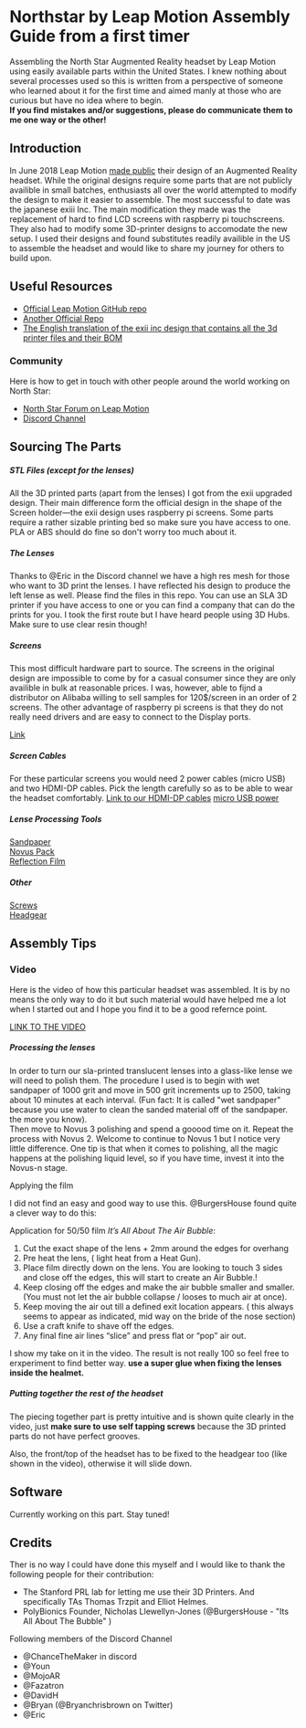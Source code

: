 # Northstar by Leap Motion Assembly Guide from a first timer

Assembling the North Star Augmented Reality headset by Leap Motion using easily available parts within the United States. I knew nothing about several processes used so this is written from a perspective of someone who learned about it for the first time and aimed manly at those who are curious but have no idea where to begin.  
__If you find mistakes and/or suggestions, please do communicate them to me one way or the other!__

## Introduction

In June 2018 Leap Motion [made public](http://blog.leapmotion.com/north-star-open-source/) their design of an Augmented Reality headset. While the original designs require some parts that are not publicly availible in small batches, enthusiasts all over the world  attempted to modify the design to make it easier to assemble. The most successful to date was the japanese exiii Inc. The main modification they made was the replacement of hard to find LCD screens with raspberry pi touchscreens. They also had to modify some 3D-printer designs to accomodate the new setup. I used their designs and found substitutes readily availible in the US to assemble the headset and would like to share my journey for others to build upon.

## Useful Resources
 - [Official Leap Motion GitHub repo](https://github.com/leapmotion/ProjectNorthStar)
 - [Another Official Repo](https://leapmotion.github.io/ProjectNorthStar/)
 - [The English translation of the exii inc design that contains all the 3d printer files and their BOM](http://exiii.jp/2018/07/25/project_north_star_en/)
 
### Community
Here is how to get in touch with other people around the world working on North Star:
- [North Star Forum on Leap Motion](https://forums.leapmotion.com/t/project-north-star/7071)
- [Discord Channel](https://discord.gg/EhQF54Q)

## Sourcing The Parts

##### STL Files (except for the lenses)
All the 3D printed parts (apart from the lenses) I got from the exii upgraded design. Their main difference form the official design in the shape of the Screen holder—the exii design uses raspberry pi screens. Some parts require a rather sizable printing bed so make sure you have access to one. PLA or ABS should do fine so don't worry too much about it.

##### The Lenses
 Thanks to @Eric in the Discord channel we have a high res mesh for those who want to 3D print the lenses. I have reflected his design to produce the left lense as well. Please find the files in this repo. You can use an SLA 3D printer if you have access to one or you can find a company that can do the prints for you. I took the first route but I have heard people using 3D Hubs. Make sure to use clear resin though!
 
 ##### Screens
 This most difficult hardware part to source. The screens in the original design are impossible to come by for a casual consumer since they are only availible in bulk at reasonable prices. I was, however, able to fijnd a distributor on Alibaba willing to sell samples for 120$/screen in an order of 2 screens. The other advantage of raspberry pi screens is that they do not really need drivers and are easy to connect to the Display ports.
 
 [Link](https://www.amazon.com/OSOYOO-Monitor-Display-instructions-Raspberry/dp/B01N447AEY/ref=sr_1_1?ie=UTF8&qid=1533769748&sr=8-1&keywords=3.5+inch+monitor+hdmi)
 
 ##### Screen Cables
 For these particular screens you would need 2 power cables (micro USB) and two HDMI-DP cables. Pick the length carefully so as to be able to wear the headset comfortably.
 [Link to our HDMI-DP cables](https://www.amazon.com/gp/product/B01EY67S6O/ref=oh_aui_detailpage_o07_s00?ie=UTF8&psc=1)
[micro USB power](https://www.amazon.com/dp/B07DC2HC8Q/ref=cm_sw_r_cp_apip_pln6g172ZyK9Y)

##### Lense Processing Tools

[Sandpaper](https://www.amazon.com/Sandpaper-Precision-Polishing-Sanding-sandpaper/dp/B01M6A7D9A/ref=sr_1_1_sspa?ie=UTF8&qid=1533775121&sr=8-1-spons&keywords=3000+grit+sandpaper&psc=1)  
[Novus Pack](https://www.amazon.com/gp/product/B002UCYRZU/ref=oh_aui_detailpage_o00_s00?ie=UTF8&psc=1)  
[Reflection Film](https://www.amazon.com/VViViD-One-Way-Bronze-Mirror-Self-Adhesive/dp/B076XHLKC6/ref=sr_1_1?rps=1&ie=UTF8&qid=1533776277&sr=8-1&keywords=window+mirror+film&refinements=p_85%3A2470955011)

##### Other
[Screws](https://www.amazon.com/gp/product/B075FQ5HV2/ref=oh_aui_detailpage_o06_s00?ie=UTF8&psc=1)  
[Headgear](https://www.amazon.com/gp/product/B003V5KSNK/ref=oh_aui_detailpage_o00_s00?ie=UTF8&psc=1)

## Assembly Tips

### Video 
Here is the video of how this particular headset was assembled. It is by no means the only way to do it but such material would have helped me a lot when I started out and I hope you find it to be a good refernce point.

[LINK TO THE VIDEO](https://www.youtube.com/watch?v=CKpXE_DHC50&t=3s)

##### Processing the lenses

In order to turn our sla-printed translucent lenses into a glass-like lense we will need to polish them. The procedure I used is to begin with wet sandpaper of 1000 grit and move in 500 grit increments up to 2500, taking about 10 minutes at each interval. (Fun fact: It is called "wet sandpaper" because you use water to clean the sanded material off of the sandpaper. the more you know).  
Then move to Novus 3 polishing and spend a gooood time on it. Repeat the process with Novus 2. Welcome to continue to Novus 1 but I notice very little difference. One tip is that when it comes to polishing, all the magic happens at the polishing liquid level, so if you have time, invest it into the Novus-n stage.

Applying the film  

I did not find an easy and good way to use this. @BurgersHouse found quite a clever way to do this:

Application for 50/50 film   _It’s All About The Air Bubble_:  
1. Cut the exact shape of the lens + 2mm around the edges for overhang
2. Pre heat the lens, ( light heat from a Heat Gun).
3. Place film directly down on the lens. You are looking to touch 3 sides and close off the edges, this will start to create an Air Bubble.!
4. Keep closing off the edges and make the air bubble smaller and smaller. (You must not let the air bubble collapse / looses to much air at once).
5. Keep moving the air out till a defined exit location appears. ( this always seems to appear as indicated, mid way on the bride of the nose section) 
6. Use a craft knife to shave off the edges.
7. Any final fine air lines “slice” and press flat or “pop” air out.

I show my take on it in the video. The result is not really 100 so feel free to erxperiment to find better way.
__use a super glue when fixing the lenses inside the healmet.__

##### Putting together the rest of the headset
The piecing together part is pretty intuitive and is shown quite clearly in the video, just __make sure to use self tapping screws__ because the 3D printed parts do not have perfect grooves.  

Also, the front/top of the headset has to be fixed to the headgear too (like shown in the video), otherwise it will slide down.

## Software

Currently working on this part. Stay tuned!

## Credits

Ther is no way I could have done this myself and I would like to thank the following people for their contribution:

- The Stanford PRL lab for letting me use their 3D Printers. And specifically TAs Thomas Trzpit and Elliot Helmes.
- PolyBionics Founder, Nicholas Llewellyn-Jones (@BurgersHouse - "Its All About The Bubble" )

Following members of the Discord Channel
- @ChanceTheMaker in discord
- @Youn
- @MojoAR
- @Fazatron
- @DavidH
- @Bryan (@Bryanchrisbrown on Twitter)
- @Eric
